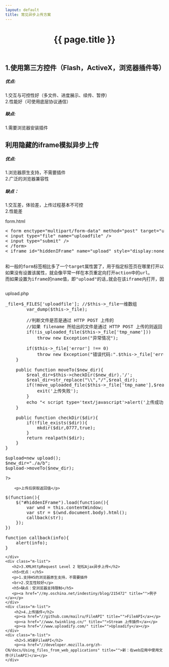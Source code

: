```yaml
---
layout: default
title: 常见异步上传方案
---
```


<header class="header">
	<h1>{{ page.title }}</h1>
</header>
<!-- /header -->

<section class="g-content">
    <div class="m-list">
        <h2>1.使用第三方控件（Flash，ActiveX，浏览器插件等）</h2>
        <h5>优点:</h5>
        <p>1.交互与可控性好（多文件、进度展示、续传、暂停）
        <br>2.性能好（可使用底层协议通信）
        </p>
        <h5>缺点:</h5>
        <p>1.需要浏览器安装插件</p>
    </div>
	<div class="m-list">
		<h2>利用隐藏的iframe模拟异步上传</h2>
        <h5>优点:</h5>
        <p>1.浏览器原生支持，不需要插件
        <br>2.广泛的浏览器兼容性</p>
        <h5>缺点：</h5>
        <p>1.交互差，体验差，上传过程基本不可控
        <br>2.性能差</p>
		<p>form.html</p>
<pre>
< form enctype="multipart/form-data" method="post" target="upload" action="upload.php" > 
< input type="file" name="uploadfile" />
< input type="submit" /> 
< /form> 
< iframe id="hiddenIFrame" name="upload" style="display:none"></ iframe> 

和一般的form标签相比多了一个target属性罢了，用于指定标签页在哪里打开以及提交数据。 
如果没有设置该属性，就会像平常一样在本页重定向打开action中的url。 
而如果设置为iframe的name值，即"upload"的话,就会在该iframe内打开，因为CSS设置为隐藏，因而不会有任何动静。若将display:none去掉,还会看到服务器的返回信息。 
</pre>
		<p>upload.php</p>
<pre>
<?php
header("Content-type:text/html;charset=utf-8");
class upload{
    public $_file;
    
    public function __construct(){
        if(!isset($_FILES['uploadfile'])){
            $name=key($_FILES);
        }
        if(!isset($_FILES['uploadfile'])){
            throw new Exception("并没有文件上传"); 
        }
        
        $this->_file=$_FILES['uploadfile']; //$this->_file一维数组
        var_dump($this->_file);

        //判断文件是否是通过 HTTP POST 上传的
        //如果 filename 所给出的文件是通过 HTTP POST 上传的则返回 TRUE。这可以用来确保恶意的用户无法欺骗脚本去访问本不能访问的文件，例如 /etc/passwd。 
        if(!is_uploaded_file($this->_file['tmp_name'])) 
            throw new Exception("异常情况"); 

        if($this->_file['error'] !== 0) 
            throw new Exception("错误代码:".$this->_file['error']); 
    }
    
    public function moveTo($new_dir){
        $real_dir=$this->checkDir($new_dir).'/';
        $real_dir=str_replace("\\","/",$real_dir);
        if(!move_uploaded_file($this->_file['tmp_name'],$real_dir.$this->_file['name'])){
            exit('上传失败');
        }
        echo "< script type='text/javascript'>alert('上传成功')</script >";
    }
    
    public function checkDir($dir){
        if(!file_exists($dir)){
            mkdir($dir,0777,true);
        }
        return realpath($dir);    
    }
}

$upload=new upload();
$new_dir="./a/b";
$upload->moveTo($new_dir);

?>
</pre>
		<p>上传后获取返回值</p>
<pre>
$(function(){
	$("#hiddenIFrame").load(function(){
		var wnd = this.contentWindow;
		var str = $(wnd.document.body).html();
		callback(str);
	});
})

function callback(info){
	alert(info);
}
</pre>
	</div>
    <div class="m-list">
       <h2>3.XMLHttpRequest Level 2 轻松Ajax异步上传</h2> 
       <h5>优点：</h5>
       <p>1.支持H5的浏览器原生支持，不需要插件
       <br>2.交互性较好</p>
       <h5>缺点：受浏览器支持限制</h5>
       <p><a href="//my.oschina.net/indestiny/blog/215472" title="">例子</a></p>
    </div>
	<div class="m-list">
		<h2>4.上传插件</h2>
		<p><a href="//github.com/mailru/FileAPI" title="">FileAPI</a></p>
		<p><a href="//www.twinkling.cn/" title="">Stream 上传插件</a></p>
		<p><a href="//www.uploadify.com/" title="">Uploadify</a></p>
	</div>
    <div class="m-list">
        <h2>5.H5新FileAPI</h2>
        <p><a href="//developer.mozilla.org/zh-CN/docs/Using_files_from_web_applications" title="">新：在web应用中使用文件(FileAPI)</a></p>
    </div>
</section>